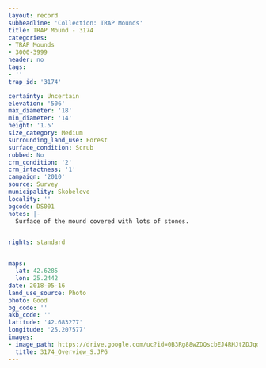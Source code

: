 ```yaml
---
layout: record
subheadline: 'Collection: TRAP Mounds'
title: TRAP Mound - 3174
categories:
- TRAP Mounds
- 3000-3999
header: no
tags:
- ''
trap_id: '3174'

certainty: Uncertain
elevation: '506'
max_diameter: '18'
min_diameter: '14'
height: '1.5'
size_category: Medium
surrounding_land_use: Forest
surface_condition: Scrub
robbed: No
crm_condition: '2'
crm_intactness: '1'
campaign: '2010'
source: Survey
municipality: Skobelevo
locality: ''
bgcode: DS001
notes: |-
  Surface of the mound covered with lots of stones.


rights: standard


maps:
  lat: 42.6285
  lon: 25.2442
date: 2018-05-16
land_use_source: Photo
photo: Good
bg_code: ''
akb_code: ''
latitude: '42.683277'
longitude: '25.207577'
images:
- image_path: https://drive.google.com/uc?id=0B3Rg88wZDQscbEJ4RHJtZDJqd0E
  title: 3174_Overview_S.JPG
---
```

